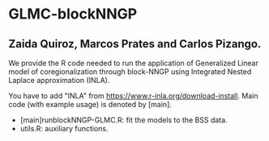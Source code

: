 # GLMC-blockNNGP 

## Zaida Quiroz, Marcos Prates and Carlos Pizango.

We provide the R code needed to run  the application of Generalized Linear model of coregionalization through block-NNGP using Integrated Nested Laplace approximation (INLA). 

You have to add "INLA"  from https://www.r-inla.org/download-install.  Main code (with example usage) is denoted by [main]. 


- [main]runblockNNGP-GLMC.R: fit the  models to the BSS data.
- utils.R:  auxiliary functions.
